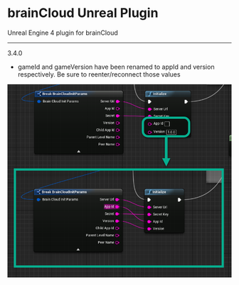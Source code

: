 # brainCloud Unreal Plugin

Unreal Engine 4 plugin for brainCloud

------------
3.4.0
- gameId and gameVersion have been renamed to appId and version respectively. Be sure to reenter/reconnect those values

![alt text](screenshots/InitializeValueChange.png "Update Initialize Values")